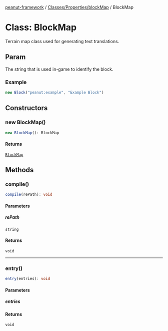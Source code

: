 [peanut-framework](../../../../modules.md) / [Classes/Properties/blockMap](../index.md) / BlockMap

# Class: BlockMap

Terrain map class used for generating text translations.

## Param

The string that is used in-game to identify the block.
### Example
```ts
new Block("peanut:example", "Example Block")
```

## Constructors

### new BlockMap()

```ts
new BlockMap(): BlockMap
```

#### Returns

[`BlockMap`](BlockMap.md)

## Methods

### compile()

```ts
compile(rePath): void
```

#### Parameters

##### rePath

`string`

#### Returns

`void`

***

### entry()

```ts
entry(entries): void
```

#### Parameters

##### entries

#### Returns

`void`
